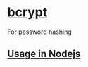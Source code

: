 # [bcrypt](https://www.npmjs.com/package/bcrypt) 
For password hashing

## [Usage in Nodejs](https://www.abeautifulsite.net/posts/hashing-passwords-with-nodejs-and-bcrypt)
